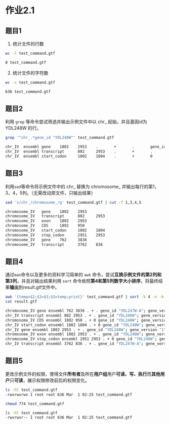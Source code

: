 # 作业2.1


## 题目1  
1. 统计文件的行数
```bash
wc -l test_command.gtf
```
```bash
8 test_command.gtf
```
2. 统计文件的字符数
```bash
wc -c test_command.gtf
```
```bash
636 test_command.gtf
```  

## 题目2  
利用 `grep` 等命令尝试筛选并输出示例文件中以 chr_ 起始，并且基因id为 YDL248W 的行。  
```bash
grep '^chr_.*gene_id "YDL248W"' test_command.gtf
```
```bash
chr_IV  ensembl gene    1802    2953    .       +       .       gene_id "YDL248W"; gene_version "1";
chr_IV  ensembl transcript      802     2953    .       +       .       gene_id "YDL248W"; gene_version "1";
chr_IV  ensembl start_codon     1802    1804    .       +       0       gene_id "YDL248W"; gene_version "1";
```

## 题目3
利用`sed`等命令将示例文件中的 chr_ 替换为 chromosome_ 并输出每行的第1，3，4，5列。（无需改动原文件，只输出结果）  
```bash
sed 's/chr_/chromosome_/g' test_command.gtf | cut -f 1,3,4,5
```
```bash
chromosome_IV   gene    1802    2953
chromosome_IV   transcript      802     2953
chromosome_IV   exon    1802    2953
chromosome_IV   CDS     1802    950
chromosome_IV   start_codon     1802    1804
chromosome_IV   stop_codon      2951    2953
chromosome_IV   gene    762     3836
chromosome_IV   transcript      3762    836
```  

## 题目4  
通过`man`命令以及更多的资料学习简单的 `awk` 命令，尝试**互换示例文件的第2列和第3列**，并且对输出结果利用 `sort` 命令依照**第4和第5列数字大小排序**，将最终结果**输出**到result.gtf文件中。  
```bash
awk '{temp=$2;$2=$3;$3=temp;print}' test_command.gtf | sort -k 4 -n -k 5 -n > result.gtf  
cat result.gtf
```
```bash
chromosome_IV gene ensembl 762 3836 . + . gene_id "YDL247W-A"; gene_version "1";
chr_IV transcript ensembl 802 2953 . + . gene_id "YDL248W"; gene_version "1";
chromosome_IV CDS ensembl 1802 950 . + 0 gene_id "YDL248W"; gene_version "1";
chr_IV start_codon ensembl 1802 1804 . + 0 gene_id "YDL248W"; gene_version "1";
chr_IV gene ensembl 1802 2953 . + . gene_id "YDL248W"; gene_version "1";
chromosome_IV exon ensembl 1802 2953 . + . gene_id "YDL248W"; gene_version "1";
chromosome_IV stop_codon ensembl 2951 2953 . + 0 gene_id "YDL248W"; gene_version "1";
chr_IV transcript ensembl 3762 836 . + . gene_id "YDL247W-A"; gene_version "1";
```

## 题目5
更改示例文件的权限，使得文件**所有者**及所在**用户组**用户**可读、写、执行**而**其他用户**只**可读**，展示权限修改前后的权限变化。 
```bash
ls -hl test_command.gtf
-rwxrwxrwx 1 root root 636 Mar  1 02:25 test_command.gtf
```
```bash
chmod 774 test_command.gtf
```
```bash
ls -hl test_command.gtf
-rwxrwxr-- 1 root root 636 Mar  1 02:25 test_command.gtf
```

